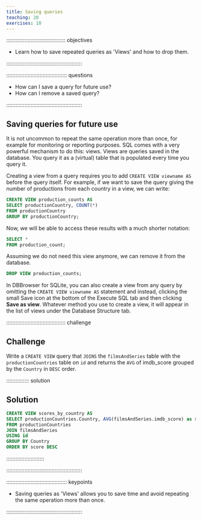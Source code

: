 ```yaml
---
title: Saving queries
teaching: 20
exercises: 10
---
```


::::::::::::::::::::::::::::::::::::::: objectives

- Learn how to save repeated queries as 'Views' and how to drop them.

::::::::::::::::::::::::::::::::::::::::::::::::::

:::::::::::::::::::::::::::::::::::::::: questions

- How can I save a query for future use?
- How can I remove a saved query?

::::::::::::::::::::::::::::::::::::::::::::::::::

## Saving queries for future use

It is not uncommon to repeat the same operation more than once, for example
for monitoring or reporting purposes. SQL comes with a very powerful mechanism
to do this: views. Views are queries saved in the database. You query it as a
(virtual) table that is populated every time you query it.

Creating a view from a query requires you to add `CREATE VIEW viewname AS`
before the query itself. For example, if we want to save the query giving
the number of productions from each country in a view, we can write:

```sql
CREATE VIEW production_counts AS
SELECT productionCountry, COUNT(*)
FROM productionCountry
GROUP BY productionCountry;
```

Now, we will be able to access these results with a much shorter notation:

```sql
SELECT *
FROM production_count;
```

Assuming we do not need this view anymore, we can remove it from the database.

```sql
DROP VIEW production_counts;
```

In DBBrowser for SQLite, you can also create a view from any query by omitting
the `CREATE VIEW viewname AS` statement and instead, clicking the small Save
icon at the bottom of the Execute SQL tab and then clicking **Save as view**.
Whatever method you use to create a view, it will appear in the list of views
under the Database Structure tab.

:::::::::::::::::::::::::::::::::::::::  challenge

## Challenge

Write a `CREATE VIEW` query that `JOINS` the `filmsAndSeries` table with the
`productionCountries` table on `id` and returns the `AVG` of imdb_score
grouped by the `Country` in `DESC` order.

:::::::::::::::  solution

## Solution

```sql
CREATE VIEW scores_by_country AS
SELECT productionCountries.Country, AVG(filmsAndSeries.imdb_score) as score
FROM productionCountries
JOIN filmsAndSeries
USING id 
GROUP BY Country
ORDER BY score DESC
```

:::::::::::::::::::::::::

::::::::::::::::::::::::::::::::::::::::::::::::::

:::::::::::::::::::::::::::::::::::::::: keypoints

- Saving queries as 'Views' allows you to save time and avoid repeating the same operation more than once.

::::::::::::::::::::::::::::::::::::::::::::::::::


